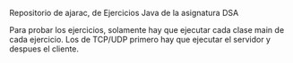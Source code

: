 Repositorio de ajarac, de Ejercicios Java de la asignatura DSA

Para probar los ejercicios, solamente hay que ejecutar cada clase main de cada ejercicio. Los de TCP/UDP primero hay que ejecutar el servidor y despues el cliente.